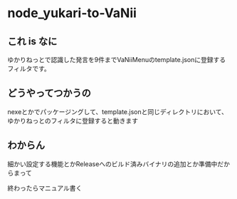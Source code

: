 # node_yukari-to-VaNii

## これ is なに

ゆかりねっとで認識した発言を9件までVaNiiMenuのtemplate.jsonに登録するフィルタです。

## どうやってつかうの

nexeとかでパッケージングして、template.jsonと同じディレクトリにおいて、ゆかりねっとのフィルタに登録すると動きます

## わからん

細かい設定する機能とかReleaseへのビルド済みバイナリの追加とか準備中だからまって

終わったらマニュアル書く
